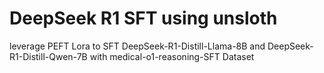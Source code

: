 # DeepSeek R1 SFT using unsloth
leverage PEFT Lora to SFT  DeepSeek-R1-Distill-Llama-8B and DeepSeek-R1-Distill-Qwen-7B with medical-o1-reasoning-SFT Dataset
   
